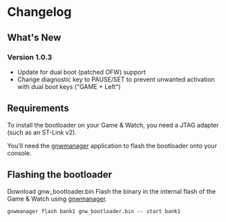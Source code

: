# Changelog

## What's New

### Version 1.0.3
- Update for dual boot (patched OFW) support
- Change diagnostic key to PAUSE/SET to prevent unwanted activation with dual boot keys ("GAME + Left")

## Requirements
To install the bootloader on your Game & Watch, you need a JTAG adapter (such as an ST-Link v2).

You'll need the [gnwmanager](https://github.com/BrianPugh/gnwmanager) application to flash the bootloader onto your console.

## Flashing the bootloader
Download gnw_bootloader.bin
Flash the binary in the internal flash of the Game & Watch using [gnwmanager](https://github.com/BrianPugh/gnwmanager).
```
gnwmanager flash bank1 gnw_bootloader.bin -- start bank1
```
